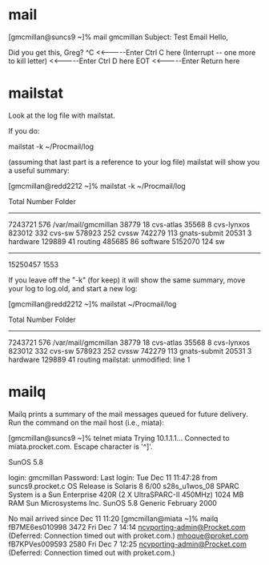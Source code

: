 # mail

[gmcmillan@suncs9 ~]% mail gmcmillan
Subject: Test Email
Hello,

Did you get this, Greg?
^C  					<<-----Enter Ctrl C here
(Interrupt -- one more to kill letter) 	<<-----Enter Ctrl D here
EOT 					<<-----Enter Return here

# mailstat

Look at the log file with mailstat.

If you do:

  mailstat -k ~/Procmail/log

(assuming that last part is a reference to your log file) mailstat
will show you a useful summary:

[gmcmillan@redd2212 ~]% mailstat -k ~/Procmail/log

  Total  Number Folder
  -----  ------ ------
7243721     576 /var/mail/gmcmillan
  38779      18 cvs-atlas
  35568       8 cvs-lynxos
 823012     332 cvs-sw
 578923     252 cvssw
 742279     113 gnats-submit
  20531       3 hardware
 129889      41 routing
 485685      86 software
5152070     124 sw
  -----  ------
15250457    1553

If you leave off the "-k" (for keep)
it will show the same summary, move your log to log.old, and start a
new log:

[gmcmillan@redd2212 ~]% mailstat ~/Procmail/log

  Total  Number Folder
  -----  ------ ------
7243721     576 /var/mail/gmcmillan
  38779      18 cvs-atlas
  35568       8 cvs-lynxos
 823012     332 cvs-sw
 578923     252 cvssw
 742279     113 gnats-submit
  20531       3 hardware
 129889      41 routing
mailstat: unmodified: line 1


# mailq

Mailq prints a summary of the mail messages queued for future delivery.
Run the command on the mail host (i.e., miata):

[gmcmillan@suncs9 ~]% telnet miata
Trying 10.1.1.1...
Connected to miata.procket.com.
Escape character is '^]'.


SunOS 5.8

login: gmcmillan
Password: 
Last login: Tue Dec 11 11:47:28 from suncs9.procket.c
OS Release is Solaris 8 6/00 s28s_u1wos_08 SPARC
System is a Sun Enterprise 420R (2 X UltraSPARC-II 450MHz) 1024 MB RAM
Sun Microsystems Inc.   SunOS 5.8       Generic February 2000

No mail arrived since Dec 11 11:20
[gmcmillan@miata ~]% mailq
fB7ME6es010998     3472 Fri Dec  7 14:14 <ncvporting-admin@Procket.com>
                 (Deferred: Connection timed out with proket.com.)
                                         <mhoque@proket.com>
fB7KPVes009593     2580 Fri Dec  7 12:25 <ncvporting-admin@Procket.com>
                 (Deferred: Connection timed out with proket.com.)


